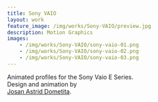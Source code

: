 ```yaml
---
title: Sony VAIO
layout: work
feature_image: /img/works/Sony-VAIO/preview.jpg
description: Motion Graphics
images:
    - /img/works/Sony-VAIO/sony-vaio-01.png
    - /img/works/Sony-VAIO/sony-vaio-02.png
    - /img/works/Sony-VAIO/sony-vaio-03.png
---
```


Animated profiles for the Sony Vaio E Series.
<br>Design and animation by <br>[Josan Astrid Dometita](http://instagram.com/josanastrid).
